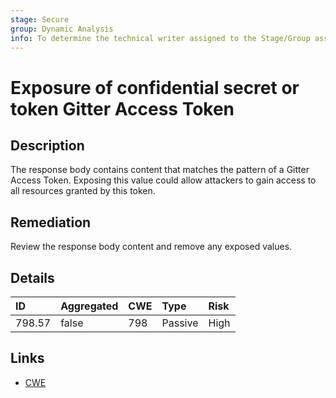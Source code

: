```yaml
---
stage: Secure
group: Dynamic Analysis
info: To determine the technical writer assigned to the Stage/Group associated with this page, see https://handbook.gitlab.com/handbook/product/ux/technical-writing/#assignments
---
```


# Exposure of confidential secret or token Gitter Access Token

## Description

The response body contains content that matches the pattern of a Gitter Access Token.
Exposing this value could allow attackers to gain access to all resources granted by this token.

## Remediation

Review the response body content and remove any exposed values.

## Details

| ID | Aggregated | CWE | Type | Risk |
|:---|:--------|:--------|:--------|:--------|
| 798.57 | false | 798 | Passive | High |

## Links

- [CWE](https://cwe.mitre.org/data/definitions/798.html)

